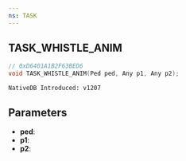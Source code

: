```yaml
---
ns: TASK
---
```

## TASK_WHISTLE_ANIM

```c
// 0xD6401A1B2F63BED6
void TASK_WHISTLE_ANIM(Ped ped, Any p1, Any p2);
```

```
NativeDB Introduced: v1207
```

## Parameters
* **ped**:
* **p1**:
* **p2**:
